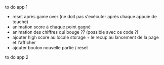 to do app 1

- reset après game over (ne doit pas s'exécuter après chaque appuie de touche)
- animation score à chaque point gagné
- animation des chiffres qui bouge ?? (possible avec ce code ?)
- ajouter high score au locale storage + le recup au lancement de la page et l'afficher
- ajouter bouton nouvelle partie / reset

to do app 2